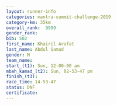 ```yaml
---
layout: runner-info 
categories: mantra-summit-challenge-2019 
category-km: 35km 
overall_rank:  9999
gender_rank: 
bib: 502
first_name: Khairil Arafat
last_name: Abdul Samad
gender: M
team_name: 
start_(t1): Sun, 12-00-00 am
mbah_kamad_(t2): Sun, 02-53-47 pm
finish_(t3): 
race_time: 14-53-47
status: DNF
certificate: 
---
```

